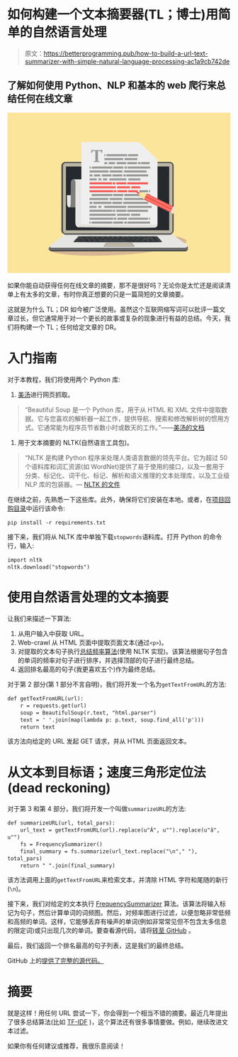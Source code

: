 # 如何构建一个文本摘要器(TL；博士)用简单的自然语言处理

> 原文：<https://betterprogramming.pub/how-to-build-a-url-text-summarizer-with-simple-natural-language-processing-ac1a9cb742de>

## 了解如何使用 Python、NLP 和基本的 web 爬行来总结任何在线文章

![](img/cce3ee8fcab56c6ecb1e012a1e94e89a.png)

如果你能自动获得任何在线文章的摘要，那不是很好吗？无论你是太忙还是阅读清单上有太多的文章，有时你真正想要的只是一篇简短的文章摘要。

这就是为什么 TL；DR 如今被广泛使用。虽然这个互联网缩写词可以批评一篇文章过长，但它通常用于对一个更长的故事或复杂的现象进行有益的总结。今天，我们将构建一个 TL；任何给定文章的 DR。

# 入门指南

对于本教程，我们将使用两个 Python 库:

1.  [美汤](https://www.crummy.com/software/BeautifulSoup/bs4/doc/)进行网页抓取。

> “Beautiful Soup 是一个 Python 库，用于从 HTML 和 XML 文件中提取数据。它与您喜欢的解析器一起工作，提供导航、搜索和修改解析树的惯用方式。它通常能为程序员节省数小时或数天的工作。”——[美汤的文档](https://www.crummy.com/software/BeautifulSoup/bs4/doc/)

1.  用于文本摘要的 NLTK(自然语言工具包)。

> “NLTK 是构建 Python 程序来处理人类语言数据的领先平台。它为超过 50 个语料库和词汇资源(如 WordNet)提供了易于使用的接口，以及一套用于分类、标记化、词干化、标记、解析和语义推理的文本处理库，以及工业级 NLP 库的包装器。— [NLTK 的文件](https://www.nltk.org/)

在继续之前，先熟悉一下这些库。此外，确保将它们安装在本地。或者，在[项目回购目录](https://github.com/assafelovic/nlp_url_summarizer)中运行该命令:

```
pip install -r requirements.txt
```

接下来，我们将从 NLTK 库中单独下载`stopwords`语料库。打开 Python 的命令行，输入:

```
import nltk
nltk.download("stopwords")
```

# 使用自然语言处理的文本摘要

让我们来描述一下算法:

1.  从用户输入中获取 URL。
2.  Web-crawl 从 HTML 页面中提取页面文本(通过`<p>`)。
3.  对提取的文本句子执行[总结频率算法](https://github.com/assafelovic/nlp_url_summarizer/blob/master/text_summarizer.py)(使用 NLTK 实现)。该算法根据句子包含的单词的频率对句子进行排序，并选择顶部的句子进行最终总结。
4.  返回排名最高的句子(我更喜欢五个)作为最终总结。

对于第 2 部分(第 1 部分不言自明)，我们将开发一个名为`getTextFromURL`的方法:

```
def getTextFromURL(url):
    r = requests.get(url)
    soup = BeautifulSoup(r.text, "html.parser")
    text = ' '.join(map(lambda p: p.text, soup.find_all('p')))
    return text
```

该方法向给定的 URL 发起 GET 请求，并从 HTML 页面返回文本。

# 从文本到目标语；速度三角形定位法(dead reckoning)

对于第 3 和第 4 部分，我们将开发一个叫做`summarizeURL`的方法:

```
def summarizeURL(url, total_pars):
    url_text = getTextFromURL(url).replace(u"Â", u"").replace(u"â", u"")
    fs = FrequencySummarizer()
    final_summary = fs.summarize(url_text.replace("\n"," "),       total_pars)
    return " ".join(final_summary)
```

该方法调用上面的`getTextFromURL`来检索文本，并清除 HTML 字符和尾随的新行(`\n`)。

接下来，我们对给定的文本执行 [FrequencySummarizer](https://github.com/assafelovic/nlp_url_summarizer/blob/master/text_summarizer.py) 算法。该算法将输入标记为句子，然后计算单词的词频图。然后，对频率图进行过滤，以便忽略非常低频和高频的单词。这样，它能够丢弃有噪声的单词(例如非常常见但不包含太多信息的限定词)或只出现几次的单词。要查看源代码，请将[转至 GitHub](https://github.com/assafelovic/nlp_url_summarizer/blob/master/text_summarizer.py) 。

最后，我们返回一个排名最高的句子列表，这是我们的最终总结。

GitHub 上的[提供了完整的源代码。](https://github.com/assafelovic/nlp_url_summarizer)

# 摘要

就是这样！用任何 URL 尝试一下，你会得到一个相当不错的摘要。最近几年提出了很多总结算法(比如 [TF-IDF](https://towardsdatascience.com/text-summarization-using-tf-idf-e64a0644ace3) )，这个算法还有很多事情要做。例如，继续改进文本过滤。

如果你有任何建议或推荐，我很乐意阅读！